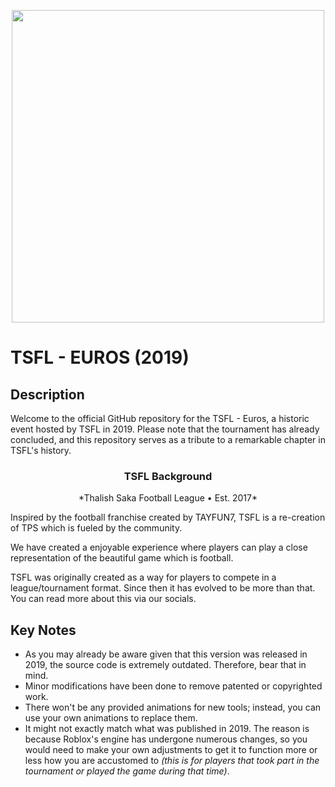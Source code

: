 <p align="center">
  <img width="500" height="500" src="https://github.com/thaalish/tsfl-euros/assets/85063798/e032066b-8817-4a8e-af05-c724014335f2">
</p>

# TSFL - EUROS (2019)

## Description
Welcome to the official GitHub repository for the TSFL - Euros, a historic event hosted by TSFL in 2019. Please note that the tournament has already concluded, and this repository serves as a tribute to a remarkable chapter in TSFL's history.

<h3 align="center">TSFL Background</h3>
<p align="center">*Thalish Saka Football League • Est. 2017*</p>

Inspired by the football franchise created by TAYFUN7, TSFL is a re-creation of TPS which is fueled by the community. 

We have created a enjoyable experience where players can play a close representation of the beautiful game which is football.

TSFL was originally created as a way for players to compete in a league/tournament format. Since then it has evolved to be more than that. You can read more about this via our socials.

## Key Notes
- As you may already be aware given that this version was released in 2019, the source code is extremely outdated. Therefore, bear that in mind.
- Minor modifications have been done to remove patented or copyrighted work.
- There won't be any provided animations for new tools; instead, you can use your own animations to replace them.
- It might not exactly match what was published in 2019. The reason is because Roblox's engine has undergone numerous changes, so you would need to make your own adjustments to get it to function more or less how you are accustomed to *(this is for players that took part in the tournament or played the game during that time)*.

